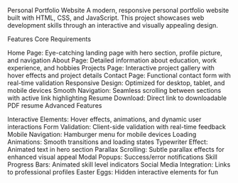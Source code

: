  Personal Portfolio Website
 A modern, responsive personal portfolio website built with HTML, CSS, and JavaScript. This project
 showcases web development skills through an interactive and visually appealing design.

 Features
 Core Requirements 

 Home Page: Eye-catching landing page with hero section, profile picture, and navigation
 About Page: Detailed information about education, work experience, and hobbies
 Projects Page: Interactive project gallery with hover effects and project details
 Contact Page: Functional contact form with real-time validation
 Responsive Design: Optimized for desktop, tablet, and mobile devices
 Smooth Navigation: Seamless scrolling between sections with active link highlighting
 Resume Download: Direct link to downloadable PDF resume
 Advanced Features 

 Interactive Elements: Hover effects, animations, and dynamic user interactions
 Form Validation: Client-side validation with real-time feedback
 Mobile Navigation: Hamburger menu for mobile devices
 Loading Animations: Smooth transitions and loading states
 Typewriter Effect: Animated text in hero section
 Parallax Scrolling: Subtle parallax effects for enhanced visual appeal
 Modal Popups: Success/error notifications
Skill Progress Bars: Animated skill level indicators
 Social Media Integration: Links to professional profiles
 Easter Eggs: Hidden interactive elements for fun
